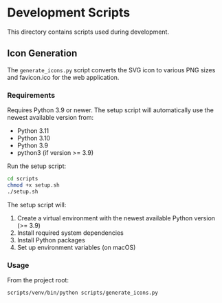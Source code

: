 # Development Scripts

This directory contains scripts used during development.

## Icon Generation

The `generate_icons.py` script converts the SVG icon to various PNG sizes and favicon.ico for the web application.

### Requirements

Requires Python 3.9 or newer. The setup script will automatically use the newest available version from:
- Python 3.11
- Python 3.10
- Python 3.9
- python3 (if version >= 3.9)

Run the setup script:
```bash
cd scripts
chmod +x setup.sh
./setup.sh
```

The setup script will:
1. Create a virtual environment with the newest available Python version (>= 3.9)
2. Install required system dependencies
3. Install Python packages
4. Set up environment variables (on macOS)

### Usage

From the project root:
```bash
scripts/venv/bin/python scripts/generate_icons.py
```